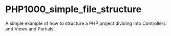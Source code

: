 # PHP1000_simple_file_structure
A simple example of how to structure a PHP project dividing into Controllers and Views and Partials.
